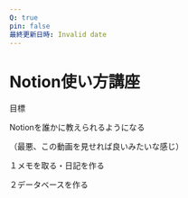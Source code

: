 ```yaml
---
Q: true
pin: false
最終更新日時: Invalid date
---
```

# Notion使い方講座

目標

Notionを誰かに教えられるようになる

（最悪、この動画を見せれば良いみたいな感じ）

１メモを取る・日記を作る

２データベースを作る